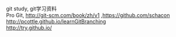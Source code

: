 git study, git学习资料 <br>
Pro Git, http://git-scm.com/book/zh/v1 ,https://github.com/schacon<br>
http://pcottle.github.io/learnGitBranching<br>
http://try.github.io/<br>
